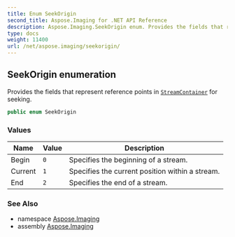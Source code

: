```yaml
---
title: Enum SeekOrigin
second_title: Aspose.Imaging for .NET API Reference
description: Aspose.Imaging.SeekOrigin enum. Provides the fields that represent reference points in StreamContainer for seeking
type: docs
weight: 11400
url: /net/aspose.imaging/seekorigin/
---
```

## SeekOrigin enumeration

Provides the fields that represent reference points in [`StreamContainer`](../streamcontainer/) for seeking.

```csharp
public enum SeekOrigin
```

### Values

| Name | Value | Description |
| --- | --- | --- |
| Begin | `0` | Specifies the beginning of a stream. |
| Current | `1` | Specifies the current position within a stream. |
| End | `2` | Specifies the end of a stream. |

### See Also

* namespace [Aspose.Imaging](../../aspose.imaging/)
* assembly [Aspose.Imaging](../../)


